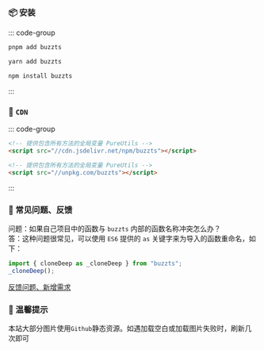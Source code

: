 <!-- <script setup>
import describe from './describe.vue'
import tags from './tags.vue'
</script> -->

<!-- <ClientOnly>
  <describe />
  <wordcloud/>
</ClientOnly> -->

<!-- ## 🏷️ 标签

<tags :className="'type-it1'" :values="['支持Vue3']" />
<tags :className="'type-it2'" :tagNameList="['浏览器']" :values="['支持任意运行在浏览器的JS语言']" :speed="100" />
<tags :className="'type-it3'" :tagNameList="['Node']" :values="['支持NodeJs']" /> -->

### 📦 安装

::: code-group

```bash [pnpm]
pnpm add buzzts
```

```bash [yarn]
yarn add buzzts
```

```bash [npm]
npm install buzzts
```

:::

### 📡 `CDN`

::: code-group

```html [jsdelivr]
<!-- 提供包含所有方法的全局变量 PureUtils -->
<script src="//cdn.jsdelivr.net/npm/buzzts"></script>
```

```html [unpkg]
<!-- 提供包含所有方法的全局变量 PureUtils -->
<script src="//unpkg.com/buzzts"></script>
```

:::

### 🤔 常见问题、反馈

问题：如果自己项目中的函数与 `buzzts` 内部的函数名称冲突怎么办？  
答：这种问题很常见，可以使用 `ES6` 提供的 `as` 关键字来为导入的函数重命名，如下：

```ts
import { cloneDeep as _cloneDeep } from "buzzts";
_cloneDeep();
```

[反馈问题、新增需求](https://github.com/kamalyes/buzzts-docs/issues/new)

### 🔔 温馨提示

本站大部分图片使用`Github`静态资源。如遇加载空白或加载图片失败时，刷新几次即可
